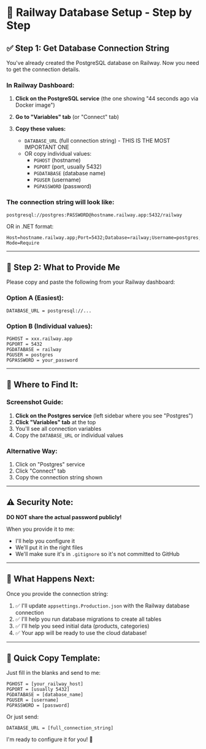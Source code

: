 # 🚂 Railway Database Setup - Step by Step

## ✅ Step 1: Get Database Connection String

You've already created the PostgreSQL database on Railway. Now you need to get the connection details.

### In Railway Dashboard:

1. **Click on the PostgreSQL service** (the one showing "44 seconds ago via Docker image")

2. **Go to "Variables" tab** (or "Connect" tab)

3. **Copy these values:**
   - `DATABASE_URL` (full connection string) - THIS IS THE MOST IMPORTANT ONE
   - OR copy individual values:
     - `PGHOST` (hostname)
     - `PGPORT` (port, usually 5432)
     - `PGDATABASE` (database name)
     - `PGUSER` (username)
     - `PGPASSWORD` (password)

### The connection string will look like:
```
postgresql://postgres:PASSWORD@hostname.railway.app:5432/railway
```

OR in .NET format:
```
Host=hostname.railway.app;Port=5432;Database=railway;Username=postgres;Password=YOUR_PASSWORD;SSL Mode=Require
```

---

## 🔧 Step 2: What to Provide Me

Please copy and paste the following from your Railway dashboard:

### Option A (Easiest):
```
DATABASE_URL = postgresql://...
```

### Option B (Individual values):
```
PGHOST = xxx.railway.app
PGPORT = 5432
PGDATABASE = railway
PGUSER = postgres
PGPASSWORD = your_password
```

---

## 📸 Where to Find It:

### Screenshot Guide:

1. **Click on the Postgres service** (left sidebar where you see "Postgres")
2. **Click "Variables" tab** at the top
3. You'll see all connection variables
4. Copy the `DATABASE_URL` or individual values

### Alternative Way:
1. Click on "Postgres" service
2. Click "Connect" tab
3. Copy the connection string shown

---

## ⚠️ Security Note:

**DO NOT share the actual password publicly!** 

When you provide it to me:
- I'll help you configure it
- We'll put it in the right files
- We'll make sure it's in `.gitignore` so it's not committed to GitHub

---

## 🎯 What Happens Next:

Once you provide the connection string:

1. ✅ I'll update `appsettings.Production.json` with the Railway database connection
2. ✅ I'll help you run database migrations to create all tables
3. ✅ I'll help you seed initial data (products, categories)
4. ✅ Your app will be ready to use the cloud database!

---

## 🚀 Quick Copy Template:

Just fill in the blanks and send to me:

```
PGHOST = [your_railway_host]
PGPORT = [usually 5432]
PGDATABASE = [database_name]
PGUSER = [username]
PGPASSWORD = [password]
```

Or just send:
```
DATABASE_URL = [full_connection_string]
```

I'm ready to configure it for you! 🎉
